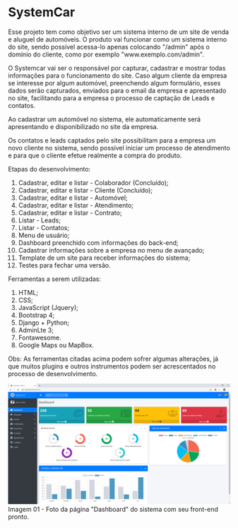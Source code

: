<h1>SystemCar</h1>

  <p>Esse projeto tem como objetivo ser um sistema interno de um site de venda e aluguel de automóveis. O produto vai funcionar como um sistema interno do site, sendo possível acessa-lo apenas colocando "/admin" após o domínio do cliente, como por exemplo "www.exemplo.com/admin".</p>
  <p>O Systemcar vai ser o responsável por capturar, cadastrar e mostrar todas informações para o funcionamento do site. Caso algum cliente da empresa se interesse por algum automóvel, preenchendo algum formulário, esses dados serão capturados, enviados para o email da empresa e apresentado no site, facilitando para a empresa o processo de captação de Leads e contatos.</p>
  <p>Ao cadastrar um automóvel no sistema, ele automaticamente será apresentando e disponibilizado no site da empresa.</p>
  <p>Os contatos e leads captados pelo site possibilitam para a empresa um novo cliente no sistema, sendo possível iniciar um processo de atendimento e para que o cliente efetue realmente a compra do produto.</p>

Etapas do desenvolvimento:</br>
1) Cadastrar, editar e listar - Colaborador (Concluído);</br>
2) Cadastrar, editar e listar - Cliente (Concluído);</br>
3) Cadastrar, editar e listar - Automóvel;</br>
4) Cadastrar, editar e listar - Atendimento;</br>
5) Cadastrar, editar e listar - Contrato;</br>
6) Listar - Leads;</br>
7) Listar - Contatos;</br>
8) Menu de usuário;</br>
9) Dashboard preenchido com informações do back-end;</br>
10) Cadastrar informações sobre a empresa no menu de avançado;</br>
11) Template de um site para receber informações do sistema;</br>
12) Testes para fechar uma versão.</br>

Ferramentas a serem utilizadas:
1) HTML;
2) CSS;
3) JavaScript (Jquery);
4) Bootstrap 4;
5) Django + Python;
6) AdminLte 3;
7) Fontawesome.
8) Google Maps ou MapBox.

Obs: As ferramentas citadas acima podem sofrer algumas alterações, já que muitos plugins e outros instrumentos podem ser acrescentados no processo de desenvolvimento.

![Image description](https://github.com/CalebePrates/systemcar/blob/master/prints/primeiroPrint.PNG)
Imagem 01 - Foto da página "Dashboard" do sistema com seu front-end pronto.
